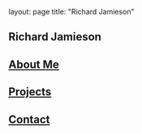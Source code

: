 layout: page
title: "Richard Jamieson"
<!-- permalink: /URL-PATH/ -->

## Richard Jamieson
## [About Me](https://richjamo.github.io/portfolio/about/)
## [Projects](https://richjamo.github.io/portfolio/projects/)
## [Contact](https://richjamo.github.io/portfolio/contact/)






